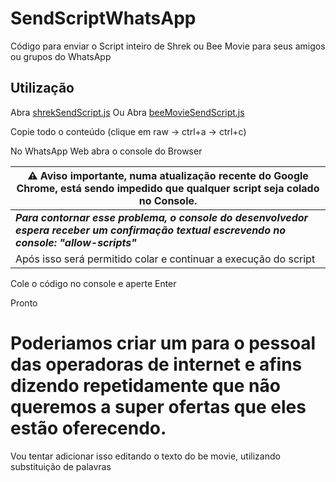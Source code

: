 # SendScriptWhatsApp

Código para enviar o Script inteiro de Shrek ou Bee Movie para seus amigos ou grupos do WhatsApp

## Utilização

Abra [shrekSendScript.js](https://github.com/Matt-Fontes/SendScriptWhatsApp/blob/main/shrekSendScript.js)
Ou
Abra [beeMovieSendScript.js](https://github.com/Matt-Fontes/SendScriptWhatsApp/blob/main/beeMovieSendScript.js)

Copie todo o conteúdo (clique em raw -> ctrl+a -> ctrl+c)

No WhatsApp Web abra o console do Browser

|  ⚠️ Aviso importante, numa atualização recente do Google Chrome, está sendo impedido que qualquer script seja colado no Console.|
|--|
|  ***Para contornar esse problema, o console do desenvolvedor espera receber um confirmação textual escrevendo no console: "allow-scripts"***| 
|Após isso será permitido colar e continuar a execução do script|


Cole o código no console e aperte Enter

Pronto
# Poderiamos criar um para o pessoal das operadoras de internet e afins dizendo repetidamente que não queremos a super ofertas que eles estão oferecendo.
Vou tentar adicionar isso editando o texto do be movie, utilizando substituição de palavras
